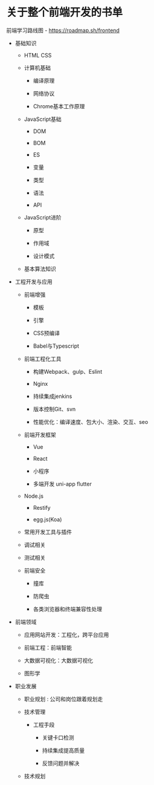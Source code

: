 # 关于整个前端开发的书单

前端学习路线图 - https://roadmap.sh/frontend

* 基础知识
  * HTML CSS

  * 计算机基础
    * 编译原理

    * 网络协议

    * Chrome基本工作原理

  * JavaScript基础
    * DOM

    * BOM

    * ES

    * 变量

    * 类型

    * 语法

    * API

  * JavaScript进阶
    * 原型

    * 作用域

    * 设计模式

  * 基本算法知识
* 工程开发与应用
  * 前端增强
    * 模板

    * 引擎

    * CSS预编译

    * Babel与Typescript

  * 前端工程化工具
    * 构建Webpack、gulp、Eslint

    * Nginx

    * 持续集成jenkins

    * 版本控制Git、svn

    * 性能优化：编译速度、包大小、渲染、交互、seo

  * 前端开发框架
    * Vue

    * React

    * 小程序

    * 多端开发 uni-app flutter

  * Node.js
    * Restify

    * egg.js\(Koa\)

  * 常用开发工具与插件

  * 调试相关

  * 测试相关

  * 前端安全
    * 撞库

    * 防爬虫

    * 各类浏览器和终端兼容性处理
* 前端领域
  * 应用网站开发：工程化，跨平台应用

  * 前端工程：前端智能

  * 大数据可视化：大数据可视化

  * 图形学
* 职业发展
  * 职业规划 : 公司和岗位跟着规划走

  * 技术管理
    * 工程手段
      * 关键卡口检测

      * 持续集成提高质量

      * 反馈问题并解决

  * 技术规划



